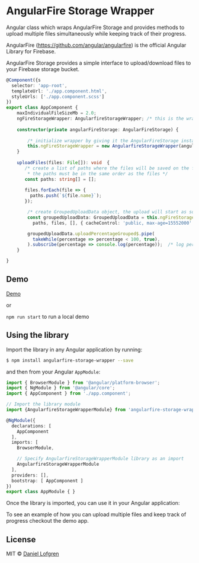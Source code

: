 # AngularFire Storage Wrapper

Angular class which wraps AngularFire Storage and provides methods to upload multiple files simultaneously while keeping track of their progress. 

AngularFire (https://github.com/angular/angularfire) is the official Angular Library for Firebase. 

AngularFire Storage provides a simple interface to upload/download files to your Firebase storage bucket.

```typescript
@Component({s
  selector: 'app-root',
  templateUrl: './app.component.html',
  styleUrls: ['./app.component.scss']
})
export class AppComponent {
    maxIndividualFileSizeMb = 2.0;
    ngFireStorageWrapper: AngularfireStorageWrapper; /* this is the wrapper */
    
    constructor(private angularFireStorage: AngularFireStorage) {
    
        /* initialize wrapper by giving it the AngularFireStorage instance */
        this.ngFireStorageWrapper = new AngularfireStorageWrapper(angularFireStorage);
    }
  
    uploadFiles(files: File[]): void  {
       /* create a list of paths where the files will be saved on the firebase storage bucket,
        * the paths must be in the same order as the files */
       const paths: string[] = [];
   
       files.forEach(file => {
         paths.push(`${file.name}`);
       }); 

        /* create GroupedUploadData object, the upload will start as soon as this object is created */
        const groupedUploadData: GroupedUploadData = this.ngFireStorageWrapper.uploadMultipleFiles(
          paths, files, [], { cacheControl: 'public, max-age=15552000' });

        groupedUploadData.uploadPercentageGrouped$.pipe(
          takeWhile(percentage => percentage < 100, true),
        ).subscribe(percentage => console.log(percentage));  /* log percentage */
    }   

}
```

## Demo

[Demo](https://angularfire-wrappers-demo.web.app/)

or 

`npm run start` to run a local demo

## Using the library

Import the library in any Angular application by running:

```bash
$ npm install angularfire-storage-wrapper --save
```

and then from your Angular `AppModule`:

```typescript
import { BrowserModule } from '@angular/platform-browser';
import { NgModule } from '@angular/core';
import { AppComponent } from './app.component';

// Import the library module
import {AngularfireStorageWrapperModule} from 'angularfire-storage-wrapper';

@NgModule({
  declarations: [
    AppComponent
  ],
  imports: [
    BrowserModule,

    // Specify AngularfireStorageWrapperModule library as an import
    AngularfireStorageWrapperModule
  ],
  providers: [],
  bootstrap: [ AppComponent ]
})
export class AppModule { }
```

Once the library is imported, you can use it in your Angular application:

To see an example of how you can upload multiple files and keep track of progress checkout the demo app.

## License

MIT © [Daniel Lofgren](mailto:lofgrendaniel@hotmail.com)
